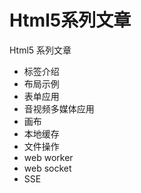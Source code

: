 # Html5系列文章

Html5 系列文章

- 标签介绍
- 布局示例
- 表单应用
- 音视频多媒体应用
- 画布
- 本地缓存
- 文件操作
- web worker
- web socket
- SSE
